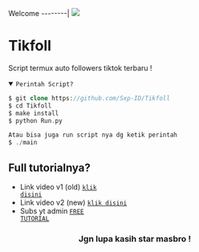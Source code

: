 Welcome
--------|
![](https://media.tenor.com/iVCiM9W7cvYAAAAd/welcome.gif)

# Tikfoll
Script termux auto followers tiktok terbaru !

<details open><summary><code>Perintah Script?</code></summary>

```php
$ git clone https://github.com/Sxp-ID/Tikfoll
$ cd Tikfoll
$ make install
$ python Run.py

Atau bisa juga run script nya dg ketik perintah
$ ./main
```
</details>

## Full tutorialnya?
- Link video v1 (old) <code><a href="https://youtu.be/uVZ7qPVSyzw?si=P-rOAYQeYTTOUlMo">klik disini</a></code>
- Link video v2 (new) <code><a href="">klik disini</a></code>
- Subs yt admin <code><a href="https://youtube.com/@FreeTutorialOfficial?si=9hamt4Px2gXzPY9x">FREE TUTORIAL</a></code>
<div align="center">

### Jgn lupa kasih star masbro !
</div>
